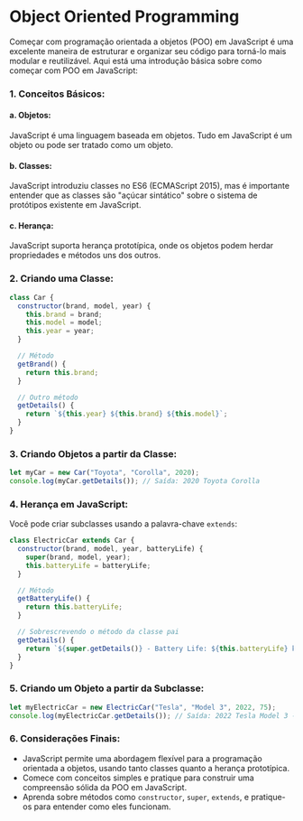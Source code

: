 # Object Oriented Programming


Começar com programação orientada a objetos (POO) em JavaScript é uma excelente maneira de estruturar e organizar seu código para torná-lo mais modular e reutilizável. Aqui está uma introdução básica sobre como começar com POO em JavaScript:

### 1. Conceitos Básicos:

#### a. Objetos:
JavaScript é uma linguagem baseada em objetos. Tudo em JavaScript é um objeto ou pode ser tratado como um objeto.

#### b. Classes:
JavaScript introduziu classes no ES6 (ECMAScript 2015), mas é importante entender que as classes são "açúcar sintático" sobre o sistema de protótipos existente em JavaScript.

#### c. Herança:
JavaScript suporta herança prototípica, onde os objetos podem herdar propriedades e métodos uns dos outros.

### 2. Criando uma Classe:

```javascript
class Car {
  constructor(brand, model, year) {
    this.brand = brand;
    this.model = model;
    this.year = year;
  }

  // Método
  getBrand() {
    return this.brand;
  }

  // Outro método
  getDetails() {
    return `${this.year} ${this.brand} ${this.model}`;
  }
}
```

### 3. Criando Objetos a partir da Classe:

```javascript
let myCar = new Car("Toyota", "Corolla", 2020);
console.log(myCar.getDetails()); // Saída: 2020 Toyota Corolla
```

### 4. Herança em JavaScript:

Você pode criar subclasses usando a palavra-chave `extends`:

```javascript
class ElectricCar extends Car {
  constructor(brand, model, year, batteryLife) {
    super(brand, model, year);
    this.batteryLife = batteryLife;
  }

  // Método
  getBatteryLife() {
    return this.batteryLife;
  }

  // Sobrescrevendo o método da classe pai
  getDetails() {
    return `${super.getDetails()} - Battery Life: ${this.batteryLife} kWh`;
  }
}
```

### 5. Criando um Objeto a partir da Subclasse:

```javascript
let myElectricCar = new ElectricCar("Tesla", "Model 3", 2022, 75);
console.log(myElectricCar.getDetails()); // Saída: 2022 Tesla Model 3 - Battery Life: 75 kWh
```

### 6. Considerações Finais:

- JavaScript permite uma abordagem flexível para a programação orientada a objetos, usando tanto classes quanto a herança prototípica.
- Comece com conceitos simples e pratique para construir uma compreensão sólida da POO em JavaScript.
- Aprenda sobre métodos como `constructor`, `super`, `extends`, e pratique-os para entender como eles funcionam.